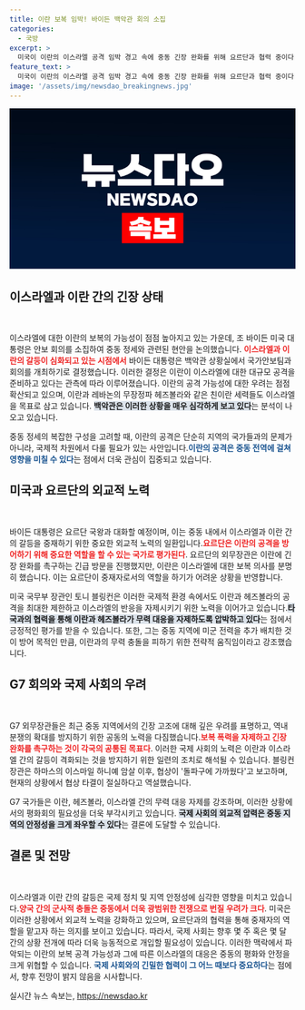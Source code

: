 ```yaml
---
title: 이란 보복 임박! 바이든 백악관 회의 소집
categories:
  - 국방
excerpt: >
  미국이 이란의 이스라엘 공격 임박 경고 속에 중동 긴장 완화를 위해 요르단과 협력 중이다. 바이든 대통령의 안보회의 소집과 G7 국가들에 대한 동향 공유로, 상황은 전투 직전의 긴박감을 더하고 있다.
feature_text: >
  미국이 이란의 이스라엘 공격 임박 경고 속에 중동 긴장 완화를 위해 요르단과 협력 중이다. 바이든 대통령의 안보회의 소집과 G7 국가들에 대한 동향 공유로, 상황은 전투 직전의 긴박감을 더하고 있다.
image: '/assets/img/newsdao_breakingnews.jpg'
---
```


<p><img src="/assets/img/newsdao_breakingnews.jpg" alt="cryptoinkorea 속보" /></p>

<h2 data-ke-size="size26">이스라엘과 이란 간의 긴장 상태</h2>

<p data-ke-size="size16">&nbsp;</p>

<p>이스라엘에 대한 이란의 보복의 가능성이 점점 높아지고 있는 가운데, 조 바이든 미국 대통령은 안보 회의를 소집하여 중동 정세와 관련된 현안을 논의했습니다. <b><span style="color: #ee2323;">이스라엘과 이란의 갈등이 심화되고 있는 시점에서</span></b> 바이든 대통령은 백악관 상황실에서 국가안보팀과 회의를 개최하기로 결정했습니다. 이러한 결정은 이란이 이스라엘에 대한 대규모 공격을 준비하고 있다는 관측에 따라 이루어졌습니다. 이란의 공격 가능성에 대한 우려는 점점 확산되고 있으며, 이란과 레바논의 무장정파 헤즈볼라와 같은 친이란 세력들도 이스라엘을 목표로 삼고 있습니다. <b><span style="background-color: #21538527;">백악관은 이러한 상황을 매우 심각하게 보고 있다</span></b>는 분석이 나오고 있습니다.</p>

<p>중동 정세의 복잡한 구성을 고려할 때, 이란의 공격은 단순히 지역의 국가들과의 문제가 아니라, 국제적 차원에서 다룰 필요가 있는 사안입니다.<b><span style="color: #1a5490;">이란의 공격은 중동 전역에 걸쳐 영향을 미칠 수 있다</span></b>는 점에서 더욱 관심이 집중되고 있습니다.</p>

<h2 data-ke-size="size26">미국과 요르단의 외교적 노력</h2>

<p data-ke-size="size16">&nbsp;</p>

<p>바이든 대통령은 요르단 국왕과 대화할 예정이며, 이는 중동 내에서 이스라엘과 이란 간의 갈등을 중재하기 위한 중요한 외교적 노력의 일환입니다.<b><span style="color: #ee2323;">요르단은 이란의 공격을 방어하기 위해 중요한 역할을 할 수 있는 국가로 평가된다</span></b>. 요르단의 외무장관은 이란에 긴장 완화를 촉구하는 긴급 방문을 진행했지만, 이란은 이스라엘에 대한 보복 의사를 분명히 했습니다. 이는 요르단이 중재자로서의 역할을 하기가 어려운 상황을 반영합니다.</p>

<p>미국 국무부 장관인 토니 블링컨은 이러한 국제적 환경 속에서도 이란과 헤즈볼라의 공격을 최대한 제한하고 이스라엘의 반응을 자제시키기 위한 노력을 이어가고 있습니다.<b><span style="background-color: #21538527;">타국과의 협력을 통해 이란과 헤즈볼라가 무력 대응을 자제하도록 압박하고 있다</span></b>는 점에서 긍정적인 평가를 받을 수 있습니다. 또한, 그는 중동 지역에 미군 전력을 추가 배치한 것이 방어 목적인 만큼, 이란과의 무력 충돌을 피하기 위한 전략적 움직임이라고 강조했습니다.</p>

<h2 data-ke-size="size26">G7 회의와 국제 사회의 우려</h2>

<p data-ke-size="size16">&nbsp;</p>

<p>G7 외무장관들은 최근 중동 지역에서의 긴장 고조에 대해 깊은 우려를 표명하고, 역내 분쟁의 확대를 방지하기 위한 공동의 노력을 다짐했습니다.<b><span style="color: #ee2323;">보복 폭력을 자제하고 긴장 완화를 촉구하는 것이 각국의 공통된 목표다</span></b>. 이러한 국제 사회의 노력은 이란과 이스라엘 간의 갈등이 격화되는 것을 방지하기 위한 일련의 조치로 해석될 수 있습니다. 블링컨 장관은 하마스의 이스마일 하니예 암살 이후, 협상이 '돌파구에 가까웠다'고 보고하며, 현재의 상황에서 협상 타결이 절실하다고 역설했습니다.</p>

<p>G7 국가들은 이란, 헤즈볼라, 이스라엘 간의 무력 대응 자제를 강조하며, 이러한 상황에서의 평화회의 필요성을 더욱 부각시키고 있습니다. <b><span style="background-color: #21538527;">국제 사회의 외교적 압력은 중동 지역의 안정성을 크게 좌우할 수 있다</span></b>는 결론에 도달할 수 있습니다.</p>

<h2 data-ke-size="size26">결론 및 전망</h2>

<p data-ke-size="size16">&nbsp;</p>

<p>이스라엘과 이란 간의 갈등은 국제 정치 및 지역 안정성에 심각한 영향을 미치고 있습니다.<b><span style="color: #ee2323;">양국 간의 군사적 충돌은 중동에서 더욱 광범위한 전쟁으로 번질 우려가 크다</span></b>. 미국은 이러한 상황에서 외교적 노력을 강화하고 있으며, 요르단과의 협력을 통해 중재자의 역할을 맡고자 하는 의지를 보이고 있습니다. 따라서, 국제 사회는 향후 몇 주 혹은 몇 달 간의 상황 전개에 따라 더욱 능동적으로 개입할 필요성이 있습니다. 이러한 맥락에서 파악되는 이란의 보복 공격 가능성과 그에 따른 이스라엘의 대응은 중동의 평화와 안정을 크게 위협할 수 있습니다. <b><span style="color: #1a5490;">국제 사회와의 긴밀한 협력이 그 어느 때보다 중요하다</span></b>는 점에서, 향후 전망이 밝지 않음을 시사합니다.</p>
실시간 뉴스 속보는, <a href="https://newsdao.kr" rel="dofollow">https://newsdao.kr</a>



